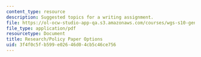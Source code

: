 ```yaml
---
content_type: resource
description: Suggested topics for a writing assignment.
file: https://ol-ocw-studio-app-qa.s3.amazonaws.com/courses/wgs-s10-gender-power-leadership-and-the-workplace-spring-2014/3f4f0c5fb599e02646d04cb5c46ce756_MITWGS_S10S14_pap_opt.pdf
file_type: application/pdf
resourcetype: Document
title: Research/Policy Paper Options
uid: 3f4f0c5f-b599-e026-46d0-4cb5c46ce756
---
```

